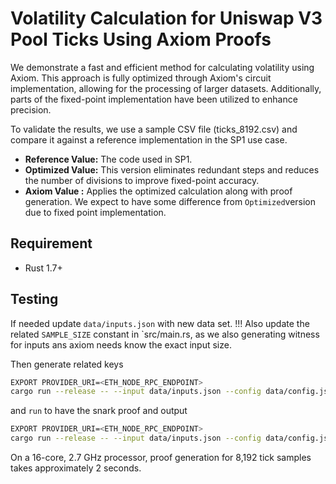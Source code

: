 # Volatility Calculation for Uniswap V3 Pool Ticks Using Axiom Proofs
We demonstrate a fast and efficient method for calculating volatility using Axiom. 
This approach is fully optimized through Axiom's circuit implementation, allowing for 
the processing of larger datasets. Additionally, parts of the fixed-point implementation
 have been utilized to enhance precision.

To validate the results, we use a sample CSV file (ticks_8192.csv) and compare it against a reference implementation in the SP1 use case.

- **Reference Value:** The code used in SP1.
- **Optimized Value:** This version eliminates redundant steps and reduces the number of divisions to improve fixed-point accuracy.
- **Axiom Value :** Applies the optimized calculation along with proof generation. We expect to have some difference from `Optimized`version due to fixed point implementation.

## Requirement 
- Rust 1.7+

## Testing
If needed update `data/inputs.json` with new data set. !!! Also update the related `SAMPLE_SIZE` constant in `src/main.rs, as we also generating witness for inputs ans axiom needs know the exact input size.

Then generate related keys

```sh 
EXPORT PROVIDER_URI=<ETH_NODE_RPC_ENDPOINT>
cargo run --release -- --input data/inputs.json --config data/config.json --degree 15 keygen
```

and `run` to have the snark proof and output

```sh 
EXPORT PROVIDER_URI=<ETH_NODE_RPC_ENDPOINT>
cargo run --release -- --input data/inputs.json --config data/config.json --degree 15 run
```

On a 16-core, 2.7 GHz processor, proof generation for 8,192 tick samples takes approximately 2 seconds.